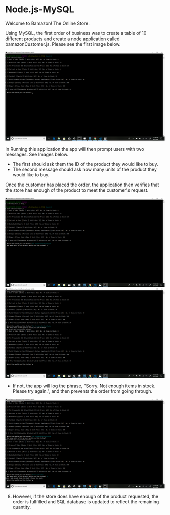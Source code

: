 # Node.js-MySQL
Welcome to Bamazon! The Online Store.

Using MySQL, the first order of business was to create a table of 10 different products and create a node application called bamazonCustomer.js. Please see the first image below. 

![](images/Screenshot%20(31).png)

In Running this application the app will then prompt users with two messages. See Images below. 

   * The first should ask them the ID of the product they would like to buy.
   * The second message should ask how many units of the product they would like to buy.

 Once the customer has placed the order, the application then verifies that the store has enough of the product to meet the customer's request.
 
![](images/Screenshot%20(32).png) 
![](images/Screenshot%20(33).png)

   * If not, the app will log the phrase, "Sorry. Not enough items in stock. Please try again.", and then prevents the order from going through.
   
![](images/Screenshot%20(34).png) 

8. However, if the store does have enough of the product requested, the order is fullfilled and SQL database is updated to reflect the remaining quantity.
   

